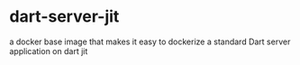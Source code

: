 # dart-server-jit
a docker base image that makes it easy to dockerize a standard Dart server application on dart jit

